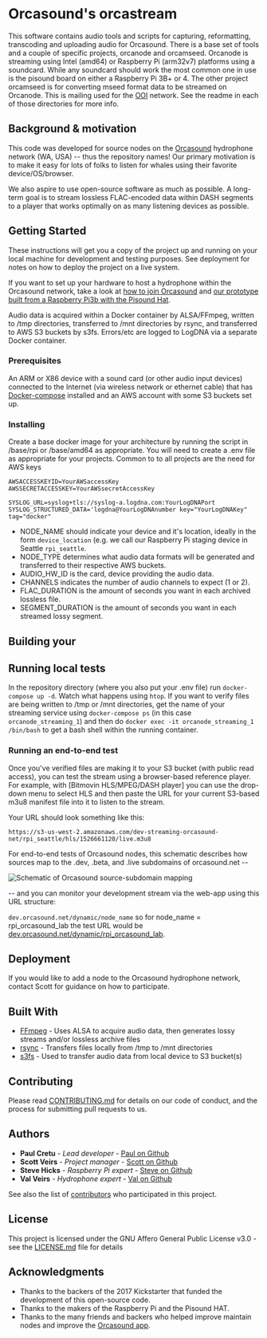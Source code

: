 # Orcasound's orcastream

This software contains audio tools and scripts for capturing, reformatting, transcoding and uploading audio for Orcasound.  There is a base set of tools and a couple of specific projects, orcanode and orcamseed.  Orcanode is streaming using Intel (amd64) or Raspberry Pi (arm32v7) platforms using a soundcard.  While any soundcard should work the most common one in use is the pisound board on either a Raspberry Pi 3B+ or 4.  The other project orcamseed is for converting mseed format data to be streamed on Orcanode.  This is mailing used for the [OOI](https://oceanobservatories.org/ "OOI") network.  See the readme in each of those directories for more info.

## Background & motivation

This code was developed for source nodes on the [Orcasound](http://orcasound.net) hydrophone network (WA, USA) -- thus the repository names! Our primary motivation is to make it easy for lots of folks to listen for whales using their favorite device/OS/browser. 

We also aspire to use open-source software as much as possible. A long-term goal is to stream lossless FLAC-encoded data within DASH segments to a player that works optimally on as many listening devices as possible.

## Getting Started

These instructions will get you a copy of the project up and running on your local machine for development and testing purposes. See deployment for notes on how to deploy the project on a live system.

If you want to set up your hardware to host a hydrophone within the Orcasound network, take a look at [how to join Orcasound](http://www.orcasound.net/join/) and [our prototype built from a Raspberry Pi3b with the Pisound Hat](http://www.orcasound.net/2018/04/27/orcasounds-new-live-audio-solution-from-hydrophone-to-headphone-with-a-raspberry-pi-computer-and-hls-dash-streaming-software/).

Audio data is acquired within a Docker container by ALSA/FFmpeg, written to /tmp directories, transferred to /mnt directories by rsync, and transferred to AWS S3 buckets by s3fs. Errors/etc are logged to LogDNA via a separate Docker container.

### Prerequisites

An ARM or X86 device with a sound card (or other audio input devices) connected to the Internet (via wireless network or ethernet cable) that has [Docker-compose](https://docs.docker.com/compose/install/) installed and an AWS account with some S3 buckets set up.

### Installing

Create a base docker image for your architecture by running the script in /base/rpi or /base/amd64 as appropriate.  You will need to create a .env file as appropriate for your projects.  Common to to all projects are the need for AWS keys

```
AWSACCESSKEYID=YourAWSaccessKey
AWSSECRETACCESSKEY=YourAWSsecretAccessKey
 
SYSLOG_URL=syslog+tls://syslog-a.logdna.com:YourLogDNAPort
SYSLOG_STRUCTURED_DATA='logdna@YourLogDNAnumber key="YourLogDNAKey" tag="docker"
```

* NODE_NAME should indicate your device and it's location, ideally in the form `device_location` (e.g. we call our Raspberry Pi staging device in Seattle `rpi_seattle`. 
* NODE_TYPE determines what audio data formats will be generated and transferred to their respective AWS buckets. 
* AUDIO_HW_ID is the card, device providing the audio data. 
* CHANNELS indicates the number of audio channels to expect (1 or 2). 
* FLAC_DURATION is the amount of seconds you want in each archived lossless file. 
* SEGMENT_DURATION is the amount of seconds you want in each streamed lossy segment.

## Building your 

## Running local tests

In the repository directory (where you also put your .env file) run `docker-compose up -d`. Watch what happens using `htop`. If you want to verify files are being written to /tmp or /mnt directories, get the name of your streaming service using `docker-compose ps` (in this case `orcanode_streaming_1`) and then do `docker exec -it orcanode_streaming_1 /bin/bash` to get a bash shell within the running container.

### Running an end-to-end test

Once you've verified files are making it to your S3 bucket (with public read access), you can test the stream using a browser-based reference player.  For example, with [Bitmovin HLS/MPEG/DASH player] you can use the drop-down menu to select HLS and then paste the URL for your current S3-based m3u8 manifest file into it to listen to the stream.

Your URL should look something like this:
```
https://s3-us-west-2.amazonaws.com/dev-streaming-orcasound-net/rpi_seattle/hls/1526661120/live.m3u8
```
For end-to-end tests of Orcasound nodes, this schematic describes how sources map to the .dev, .beta, and .live subdomains of orcasound.net --

![Schematic of Orcasound source-subdomain mapping](http://orcasound.net/img/orcasound-app/Orcasound-software-evolution-model.png "Orcasound software evolution model")

-- and you can monitor your development stream via the web-app using this URL structure:

```dev.orcasound.net/dynamic/node_name``` so for node_name = rpi_orcasound_lab the test URL would be [dev.orcasound.net/dynamic/rpi_orcasound_lab](http://dev.orcasound.net/dynamic/rpi_orcasound_lab).


## Deployment

If you would like to add a node to the Orcasound hydrophone network, contact Scott for guidance on how to participate.

## Built With

* [FFmpeg](https://www.ffmpeg.org/) - Uses ALSA to acquire audio data, then generates lossy streams and/or lossless archive files
* [rsync](https://rsync.samba.org/) - Transfers files locally from /tmp to /mnt directories
* [s3fs](https://github.com/s3fs-fuse/s3fs-fuse) - Used to transfer audio data from local device to S3 bucket(s)

## Contributing

Please read [CONTRIBUTING.md](https://github.com/orcasound/orcanode/blob/master/CONTRIBUTING) for details on our code of conduct, and the process for submitting pull requests to us.

## Authors

* **Paul Cretu** - *Lead developer* - [Paul on Github](https://github.com/paulcretu)
* **Scott Veirs** - *Project manager* - [Scott on Github](https://github.com/scottveirs)
* **Steve Hicks** - *Raspberry Pi expert* - [Steve on Github](https://github.com/mcshicks)
* **Val Veirs** - *Hydrophone expert* - [Val on Github](https://github.com/veirs)

See also the list of [contributors](https://github.com/your/project/contributors) who participated in this project.

## License

This project is licensed under the GNU Affero General Public License v3.0 - see the [LICENSE.md](LICENSE.md) file for details

## Acknowledgments

* Thanks to the backers of the 2017 Kickstarter that funded the development of this open-source code.
* Thanks to the makers of the Raspberry Pi and the Pisound HAT.
* Thanks to the many friends and backers who helped improve maintain nodes and improve the [Orcasound app](https://github.com/orcasound/orcasite).
